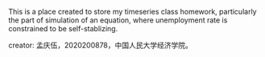 This is a place created to store my timeseries class homework, particularly the part of simulation of an equation, where unemployment rate is constrained to be self-stablizing.

creator: 孟庆伍，2020200878，中国人民大学经济学院。
